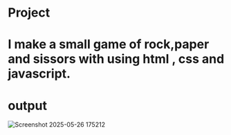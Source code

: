 # Project
# I make a small game of rock,paper and sissors with using html , css and javascript.
# output
![Screenshot 2025-05-26 175212](https://github.com/user-attachments/assets/def6b0e6-5483-418a-9620-16dca54e30bb)
